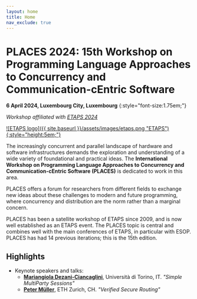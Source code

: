 ```yaml
---
layout: home
title: Home
nav_exclude: true
---
```


# PLACES 2024: 15th Workshop on Programming Language Approaches to Concurrency and Communication-cEntric Software

**6 April 2024, Luxembourg City, Luxembourg**
{:style="font-size:1.75em;"}

_Workshop affiliated with [ETAPS 2024](https://etaps.org/2024)_

[![ETAPS logo]({{ site.baseurl }}/assets/images/etaps.png "ETAPS"){:style="height:5em;"}](https://etaps.org/2024)

The increasingly concurrent and parallel landscape of hardware and software
infrastructures demands the exploration and understanding of a wide variety of
foundational and practical ideas. The **International Workshop on Programming
Language Approaches to Concurrency and Communication-cEntric Software (PLACES)**
is dedicated to work in this area.

PLACES offers a forum for researchers from different fields to exchange new
ideas about these challenges to modern and future programming, where concurrency
and distribution are the norm rather than a marginal concern.

PLACES has been a satellite workshop of ETAPS since 2009, and is now well
established as an ETAPS event.  The PLACES topic is central and combines well
with the main conferences of ETAPS, in particular with ESOP. 
PLACES has had 14 previous iterations; this is the 15th edition.


## Highlights

<!--
{: .news }
The [programme and proceedings](programme-proceedings) of PLACES 2023 are now published.
-->

* Keynote speakers and talks:
  - **[Mariangiola Dezani-Ciancaglini](http://www.di.unito.it/~dezani/)**, Università di Torino, IT. *"Simple MultiParty Sessions"*
  - **[Peter Müller](http://www.pm.inf.ethz.ch/people/personal/pmueller-pers.html)**,  ETH Zurich, CH. *"Verified Secure Routing"*

